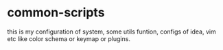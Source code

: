 # common-scripts
this is my configuration of system, some utils funtion, configs of idea, vim etc like color schema or keymap or plugins.
